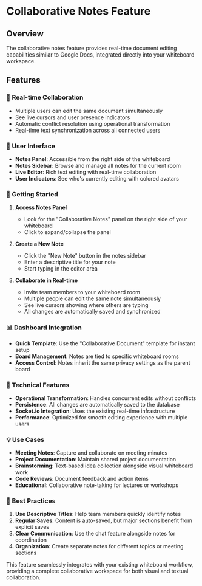 # Collaborative Notes Feature

## Overview
The collaborative notes feature provides real-time document editing capabilities similar to Google Docs, integrated directly into your whiteboard workspace.

## Features

### 📝 Real-time Collaboration
- Multiple users can edit the same document simultaneously
- See live cursors and user presence indicators
- Automatic conflict resolution using operational transformation
- Real-time text synchronization across all connected users

### 🎨 User Interface
- **Notes Panel**: Accessible from the right side of the whiteboard
- **Notes Sidebar**: Browse and manage all notes for the current room
- **Live Editor**: Rich text editing with real-time collaboration
- **User Indicators**: See who's currently editing with colored avatars

### 🚀 Getting Started

1. **Access Notes Panel**
   - Look for the "Collaborative Notes" panel on the right side of your whiteboard
   - Click to expand/collapse the panel

2. **Create a New Note**
   - Click the "New Note" button in the notes sidebar
   - Enter a descriptive title for your note
   - Start typing in the editor area

3. **Collaborate in Real-time**
   - Invite team members to your whiteboard room
   - Multiple people can edit the same note simultaneously
   - See live cursors showing where others are typing
   - All changes are automatically saved and synchronized

### 📊 Dashboard Integration
- **Quick Template**: Use the "Collaborative Document" template for instant setup
- **Board Management**: Notes are tied to specific whiteboard rooms
- **Access Control**: Notes inherit the same privacy settings as the parent board

### 🔧 Technical Features
- **Operational Transformation**: Handles concurrent edits without conflicts
- **Persistence**: All changes are automatically saved to the database
- **Socket.io Integration**: Uses the existing real-time infrastructure
- **Performance**: Optimized for smooth editing experience with multiple users

### 💡 Use Cases
- **Meeting Notes**: Capture and collaborate on meeting minutes
- **Project Documentation**: Maintain shared project documentation
- **Brainstorming**: Text-based idea collection alongside visual whiteboard work
- **Code Reviews**: Document feedback and action items
- **Educational**: Collaborative note-taking for lectures or workshops

### 🎯 Best Practices
1. **Use Descriptive Titles**: Help team members quickly identify notes
2. **Regular Saves**: Content is auto-saved, but major sections benefit from explicit saves
3. **Clear Communication**: Use the chat feature alongside notes for coordination
4. **Organization**: Create separate notes for different topics or meeting sections

This feature seamlessly integrates with your existing whiteboard workflow, providing a complete collaborative workspace for both visual and textual collaboration.
